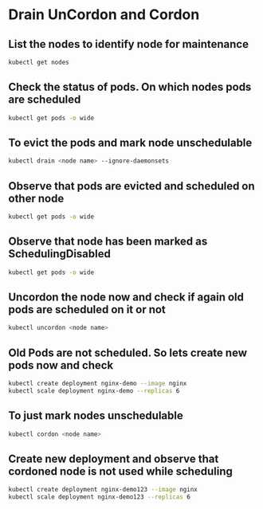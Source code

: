# Drain UnCordon and Cordon

## List the nodes to identify node for maintenance

```bash
kubectl get nodes
```

## Check the status of pods. On which nodes pods are scheduled

```bash
kubectl get pods -o wide
```

## To evict the pods and mark node unschedulable

```bash
kubectl drain <node name> --ignore-daemonsets
```

## Observe that pods are evicted and scheduled on other node

```bash
kubectl get pods -o wide
```

## Observe that node has been marked as SchedulingDisabled

```bash
kubectl get pods -o wide
```

## Uncordon the node now and check if again old pods are scheduled on it or not

```bash
kubectl uncordon <node name>
```

## Old Pods are not scheduled. So lets create new pods now and check

```bash
kubectl create deployment nginx-demo --image nginx
kubectl scale deployment nginx-demo --replicas 6
```

## To just mark nodes unschedulable

```bash
kubectl cordon <node name>
```

## Create new deployment and observe that cordoned node is not used while scheduling

```bash
kubectl create deployment nginx-demo123 --image nginx
kubectl scale deployment nginx-demo123 --replicas 6
```
